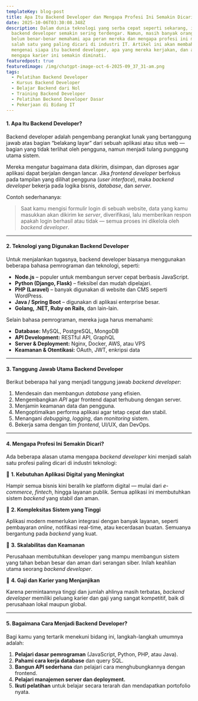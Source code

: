 ```yaml
---
templateKey: blog-post
title: Apa Itu Backend Developer dan Mengapa Profesi Ini Semakin Dicari?
date: 2025-10-06T03:30:08.348Z
description: Dalam dunia teknologi yang serba cepat seperti sekarang, istilah
  backend developer semakin sering terdengar. Namun, masih banyak orang yang
  belum benar-benar memahami apa peran mereka dan mengapa profesi ini menjadi
  salah satu yang paling dicari di industri IT. Artikel ini akan membahas tuntas
  mengenai siapa itu backend developer, apa yang mereka kerjakan, dan alasan
  mengapa karier ini semakin diminati.
featuredpost: true
featuredimage: /img/chatgpt-image-oct-6-2025-09_37_31-am.png
tags:
  - Pelatihan Backend Developer
  - Kursus Backend Developer
  - Belajar Backend dari Nol
  - Training Backend Developer
  - Pelatihan Beckend Developer Dasar
  - Pekerjaan di Bidang IT
---
```

#### 1. Apa Itu Backend Developer?

Backend developer adalah pengembang perangkat lunak yang bertanggung jawab atas bagian “belakang layar” dari sebuah aplikasi atau situs web — bagian yang tidak terlihat oleh pengguna, namun menjadi tulang punggung utama sistem.

Mereka mengatur bagaimana data dikirim, disimpan, dan diproses agar aplikasi dapat berjalan dengan lancar. Jika *frontend developer* berfokus pada tampilan yang dilihat pengguna (*user interface*), maka *backend developer* bekerja pada logika bisnis, *database*, dan *server*.

Contoh sederhananya:

> Saat kamu mengisi formulir login di sebuah website, data yang kamu masukkan akan dikirim ke *server*, diverifikasi, lalu memberikan respon apakah login berhasil atau tidak — semua proses ini dikelola oleh *backend developer*.

- - -

#### 2. Teknologi yang Digunakan Backend Developer

Untuk menjalankan tugasnya, backend developer biasanya menggunakan beberapa bahasa pemrograman dan teknologi, seperti:

* **Node.js** – populer untuk membangun server cepat berbasis JavaScript.
* **Python (Django, Flask)** – fleksibel dan mudah dipelajari.
* **PHP (Laravel)** – banyak digunakan di website dan CMS seperti WordPress.
* **Java / Spring Boot** – digunakan di aplikasi enterprise besar.
* **Golang, .NET, Ruby on Rails**, dan lain-lain.

Selain bahasa pemrograman, mereka juga harus memahami:

* **Database:** MySQL, PostgreSQL, MongoDB
* **API Development:** RESTful API, GraphQL
* **Server & Deployment:** Nginx, Docker, AWS, atau VPS
* **Keamanan & Otentikasi:** OAuth, JWT, enkripsi data

- - -

#### 3. Tanggung Jawab Utama Backend Developer

Berikut beberapa hal yang menjadi tanggung jawab *backend developer*:

1. Mendesain dan membangun *database* yang efisien.
2. Mengembangkan *API* agar frontend dapat terhubung dengan server.
3. Menjamin keamanan data dan pengguna.
4. Mengoptimalkan performa aplikasi agar tetap cepat dan stabil.
5. Menangani *debugging*, *logging*, dan *monitoring* sistem.
6. Bekerja sama dengan tim *frontend*, UI/UX, dan DevOps.

- - -

#### 4. Mengapa Profesi Ini Semakin Dicari?

Ada beberapa alasan utama mengapa *backend developer* kini menjadi salah satu profesi paling dicari di industri teknologi:

🔹 **1. Kebutuhan Aplikasi Digital yang Meningkat**

Hampir semua bisnis kini beralih ke platform digital — mulai dari *e-commerce*, *fintech*, hingga layanan publik. Semua aplikasi ini membutuhkan sistem *backend* yang stabil dan aman.

🔹 **2. Kompleksitas Sistem yang Tinggi**

Aplikasi modern memerlukan integrasi dengan banyak layanan, seperti pembayaran *online*, notifikasi real-time, atau kecerdasan buatan. Semuanya bergantung pada *backend* yang kuat.

🔹 **3. Skalabilitas dan Keamanan**

Perusahaan membutuhkan developer yang mampu membangun sistem yang tahan beban besar dan aman dari serangan siber. Inilah keahlian utama seorang *backend developer*.

🔹 **4. Gaji dan Karier yang Menjanjikan**

Karena permintaannya tinggi dan jumlah ahlinya masih terbatas, *backend developer* memiliki peluang karier dan gaji yang sangat kompetitif, baik di perusahaan lokal maupun global.

- - -

#### 5. Bagaimana Cara Menjadi Backend Developer?

Bagi kamu yang tertarik menekuni bidang ini, langkah-langkah umumnya adalah:

1. **Pelajari dasar pemrograman** (JavaScript, Python, PHP, atau Java).
2. **Pahami cara kerja database** dan query SQL.
3. **Bangun API sederhana** dan pelajari cara menghubungkannya dengan frontend.
4. **Pelajari manajemen server dan deployment.**
5. **Ikuti pelatihan** untuk belajar secara terarah dan mendapatkan portofolio nyata.